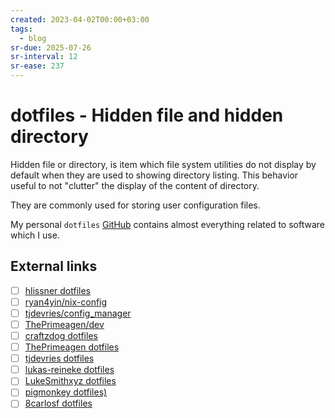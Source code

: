 ```yaml
---
created: 2023-04-02T00:00+03:00
tags:
  - blog
sr-due: 2025-07-26
sr-interval: 12
sr-ease: 237
---
```


# dotfiles - Hidden file and hidden directory

Hidden file or directory, is item which file system utilities do not display by default when they are used to showing directory listing. This behavior useful to not "clutter" the display of the content of directory.

They are commonly used for storing user configuration files.

My personal `dotfiles` [GitHub](https://github.com/iturdikulov/dotfiles) contains almost everything related to software which I use.

## External links

- [ ] [hlissner dotfiles](https://github.com/hlissner/dotfiles)
- [ ] [ryan4yin/nix-config](https://github.com/ryan4yin/nix-config)
- [ ] [tjdevries/config_manager](https://github.com/tjdevries/config_manager)
- [ ] [ThePrimeagen/dev](https://github.com/ThePrimeagen/dev)
- [ ] [craftzdog dotfiles](https://github.com/craftzdog/dotfiles-public)
- [ ] [ThePrimeagen dotfiles](https://github.com/ThePrimeagen/.dotfiles)
- [ ] [tjdevries dotfiles](https://github.com/tjdevries/config_manager)
- [ ] [lukas-reineke dotfiles](https://github.com/lukas-reineke/dotfiles)
- [ ] [LukeSmithxyz dotfiles](https://github.com/LukeSmithxyz/voidrice)
- [ ] [pigmonkey dotfiles)](https://github.com/pigmonkey/dotfiles)
- [ ] [8carlosf dotfiles](https://github.com/8carlosf/dotfiles)
